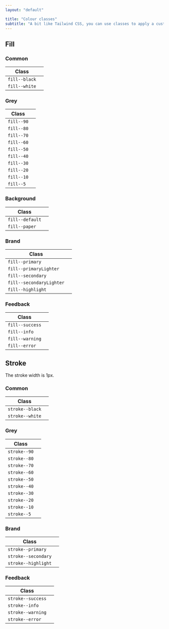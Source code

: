 ```yaml
---
layout: "default"

title: "Colour classes"
subtitle: "A bit like Tailwind CSS, you can use classes to apply a custom background color or stroke colour to an element."
---
```


## Fill

### Common

| Class | |
| --- | --- |
| `fill--black` | <span class="docs__colorBlock fill--black"></span> |
| `fill--white` | <span class="docs__colorBlock fill--white stroke--grey20"></span> |

### Grey

| Class | |
| --- | --- |
| `fill--90` | <span class="docs__colorBlock fill--grey90"></span> |
| `fill--80` | <span class="docs__colorBlock fill--grey80"></span> |
| `fill--70` | <span class="docs__colorBlock fill--grey70"></span> |
| `fill--60` | <span class="docs__colorBlock fill--grey60"></span> |
| `fill--50` | <span class="docs__colorBlock fill--grey50"></span> |
| `fill--40` | <span class="docs__colorBlock fill--grey40"></span> |
| `fill--30` | <span class="docs__colorBlock fill--grey30"></span> |
| `fill--20` | <span class="docs__colorBlock fill--grey20"></span> |
| `fill--10` | <span class="docs__colorBlock fill--grey10"></span> |
| `fill--5` | <span class="docs__colorBlock fill--grey5"></span> |

### Background

| Class | |
| --- | --- |
| `fill--default` | <span class="docs__colorBlock fill--default stroke--grey20"></span> |
| `fill--paper` | <span class="docs__colorBlock fill--paper"></span> |

### Brand

| Class | |
| --- | --- |
| `fill--primary` | <span class="docs__colorBlock fill--primary"></span> |
| `fill--primaryLighter` | <span class="docs__colorBlock fill--primaryLighter"></span> |
| `fill--secondary` | <span class="docs__colorBlock fill--secondary"></span> |
| `fill--secondaryLighter` | <span class="docs__colorBlock fill--secondaryLighter"></span> |
| `fill--highlight` | <span class="docs__colorBlock fill--highlight"></span> |

### Feedback

| Class | |
| --- | --- |
| `fill--success` | <span class="docs__colorBlock fill--success"></span> |
| `fill--info` | <span class="docs__colorBlock fill--info"></span> |
| `fill--warning` | <span class="docs__colorBlock fill--warning"></span> |
| `fill--error` | <span class="docs__colorBlock fill--error"></span> |

## Stroke

The stroke width is 1px.

### Common

| Class | |
| --- | --- |
| `stroke--black` | <span class="docs__colorBlock stroke--black"></span> |
| `stroke--white` | <span class="docs__colorBlock stroke--white"></span> |

### Grey

| Class | |
| --- | --- |
| `stroke--90` | <span class="docs__colorBlock stroke--grey90"></span> |
| `stroke--80` | <span class="docs__colorBlock stroke--grey80"></span> |
| `stroke--70` | <span class="docs__colorBlock stroke--grey70"></span> |
| `stroke--60` | <span class="docs__colorBlock stroke--grey60"></span> |
| `stroke--50` | <span class="docs__colorBlock stroke--grey50"></span> |
| `stroke--40` | <span class="docs__colorBlock stroke--grey40"></span> |
| `stroke--30` | <span class="docs__colorBlock stroke--grey30"></span> |
| `stroke--20` | <span class="docs__colorBlock stroke--grey20"></span> |
| `stroke--10` | <span class="docs__colorBlock stroke--grey10"></span> |
| `stroke--5` | <span class="docs__colorBlock stroke--grey5"></span> |

### Brand

| Class | |
| --- | --- |
| `stroke--primary` | <span class="docs__colorBlock stroke--primary"></span> |
| `stroke--secondary` | <span class="docs__colorBlock stroke--secondary"></span> |
| `stroke--highlight` | <span class="docs__colorBlock stroke--highlight"></span> |

### Feedback

| Class | |
| --- | --- |
| `stroke--success` | <span class="docs__colorBlock stroke--success"></span> |
| `stroke--info` | <span class="docs__colorBlock stroke--info"></span> |
| `stroke--warning` | <span class="docs__colorBlock stroke--warning"></span> |
| `stroke--error` | <span class="docs__colorBlock stroke--error"></span> |
